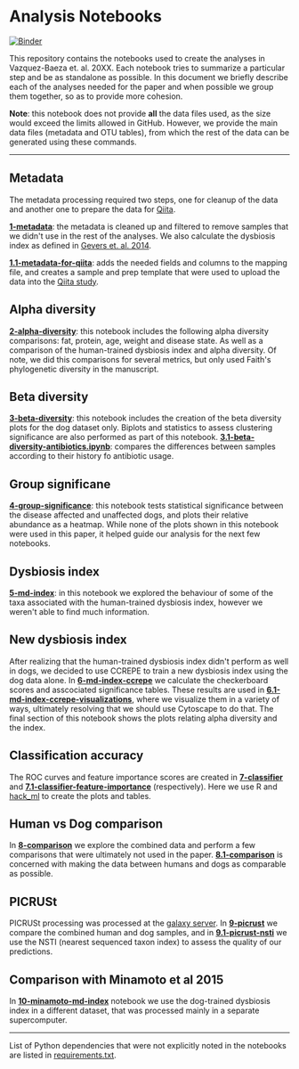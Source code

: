 Analysis Notebooks
==================

[![Binder](http://mybinder.org/badge.svg)](http://mybinder.org/repo/eldeveloper/dogs)

This repository contains the notebooks used to create the analyses in
Vazquez-Baeza et. al. 20XX. Each notebook tries to summarize a particular step
and be as standalone as possible. In this document we briefly describe each of
the analyses needed for the paper and when possible we group them together, so
as to provide more cohesion.

**Note**: this notebook does not provide **all** the data files used, as the
size would exceed the limits allowed in GitHub. However, we provide the
main data files (metadata and OTU tables), from which the rest of the data
can be generated using these commands.

-----------------------

## Metadata

The metadata processing required two steps, one for cleanup of the data and
another one to prepare the data for [Qiita](https://qiita.microbio.me).

[**1-metadata**](notebooks/1-metadata.ipynb): the metadata is cleaned up and
filtered to remove samples that we didn't use in the rest of the analyses. We
also calculate the dysbiosis index as defined in [Gevers et. al.
2014](http://www.ncbi.nlm.nih.gov/pubmed/24629344).

[**1.1-metadata-for-qiita**](notebooks/1.1-metadata-for-qiita.ipynb): adds the
needed fields and columns to the mapping file, and creates a sample and prep
template that were used to upload the data into the [Qiita
study](https://qiita.ucsd.edu/study/description/833).


## Alpha diversity

[**2-alpha-diversity**](notebooks/2-alpha-diversity.ipynb): this notebook includes the following alpha diversity
comparisons: fat, protein, age, weight and disease state. As well as a comparison
of the human-trained dysbiosis index and alpha diversity. Of note, we did this
comparisons for several metrics, but only used Faith's phylogenetic diversity
in the manuscript.

## Beta diversity

[**3-beta-diversity**](notebooks/3-beta-diversity.ipynb): this notebook
includes the creation of the beta diversity plots for the dog dataset only.
Biplots and statistics to assess clustering significance are also performed as
part of this notebook.
[**3.1-beta-diversity-antibiotics.ipynb**](notebooks/3.1-beta-diversity-antibiotics.ipynb):
compares the differences between samples according to their history fo
antibiotic usage.

## Group significane

[**4-group-significance**](notebooks/4-group-significance.ipynb): this notebook
tests statistical significance between the disease affected and unaffected
dogs, and plots their relative abundance as a heatmap. While none of the plots
shown in this notebook were used in this paper, it helped guide our analysis
for the next few notebooks.

## Dysbiosis index

[**5-md-index**](notebooks/5-md-index.ipynb): in this notebook we explored the
behaviour of some of the taxa associated with the human-trained dysbiosis
index, however we weren't able to find much information.

## New dysbiosis index

After realizing that the human-trained dysbiosis index didn't perform as well
in dogs, we decided to use CCREPE to train a new dysbiosis index using the dog
data alone. In [**6-md-index-ccrepe**](notebooks/6-md-index-ccrepe.ipynb) we
calculate the checkerboard scores and asscociated significance tables. These
results are used in
[**6.1-md-index-ccrepe-visualizations**](notebooks/6.1-md-index-ccrepe-visualizations.ipynb),
where we visualize them in a variety of ways, ultimately resolving that we
should use Cytoscape to do that. The final section of this notebook shows the
plots relating alpha diversity and the index.

## Classification accuracy

The ROC curves and feature importance scores are created in
[**7-classifier**](notebooks/7-classifier.ipynb) and
[**7.1-classifier-feature-importance**](notebooks/7.1-classifier-feature-importance.ipynb)
(respectively). Here we use R and [hack_ml](https://github.com/rnaer/hack_ml)
to create the plots and tables.

## Human vs Dog comparison

In [**8-comparison**](notebooks/8-comparison.ipynb) we explore the combined
data and perform a few comparisons that were ultimately not used in the paper.
[**8.1-comparison**](notebooks/8.1-comparison.ipynb) is concerned with making
the data between humans and dogs as comparable as possible.

## PICRUSt

PICRUSt processing was processed at the [galaxy
server](https://huttenhower.sph.harvard.edu/galaxy/). In
[**9-picrust**](notebooks/9-picrust.ipynb) we compare the combined human and
dog samples, and in [**9.1-picrust-nsti**](notebooks/9.1-picrust-nsti.ipynb) we
use the NSTI (nearest sequenced taxon index) to assess the quality of our
predictions.

## Comparison with Minamoto et al 2015

In [**10-minamoto-md-index**](notebooks/10-minamoto-md-index.ipynb) notebook we
use the dog-trained dysbiosis index in a different dataset, that was processed
mainly in a separate supercomputer.

---------------------

List of Python dependencies that were not explicitly noted in the notebooks are
listed in [requirements.txt](requirements.txt).
